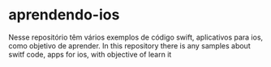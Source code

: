 # aprendendo-ios

Nesse repositório têm vários exemplos de código swift, aplicativos para ios, como objetivo de aprender.
In this repository there is any samples about switf code, apps for ios, with objective of learn it
